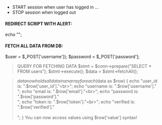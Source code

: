 - START session when user has logged in
...
- STOP session when logged out

#### REDIRECT SCRIPT WITH ALERT:
echo "<script type='text/javascript'>alert('$msg');
window.location.href='login.php';</script>";

#### FETCH ALL DATA FROM DB:
$user = $_POST['username']);
$password = $_POST['password'];

> QUERY FOR FETCHING DATA
$stmt = $conn->prepare("SELECT * FROM users");
$stmt->execute();
$data = $stmt->fetchAll();

> $data now holds all data in an array
foreach ($data as $row) {
	echo "user_id is: ".$row['user_id']."<br>";
	echo "username is: ".$row['username']."<br>";
	echo "email is: ".$row['email']."<br>";
	echo "password is: ".$row['password']."<br>";
	echo "token is: ".$row['token']."<br>";
	echo "verified is: ".$row['verified']."<br><br>";
}
> You can now access values using $row['value'] syntax! 
